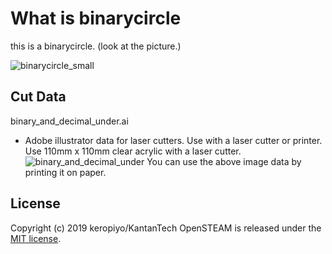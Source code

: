 # What is binarycircle
this is a binarycircle. (look at the picture.)  

![binarycircle_small](https://user-images.githubusercontent.com/3609473/65241925-c6f62500-db1f-11e9-9b7a-acdace5f2962.jpg)

## Cut Data
binary_and_decimal_under.ai
 * Adobe illustrator data for laser cutters. Use with a laser cutter or printer.
 Use 110mm x 110mm clear acrylic with a laser cutter. 
![binary_and_decimal_under](https://user-images.githubusercontent.com/3609473/65244102-bbf1c380-db24-11e9-886e-ec14a58d8564.png)
You can use the above image data by printing it on paper.   

## License
Copyright (c) 2019 keropiyo/KantanTech
OpenSTEAM is released under the [MIT license](https://opensource.org/licenses/mit-license.php).

